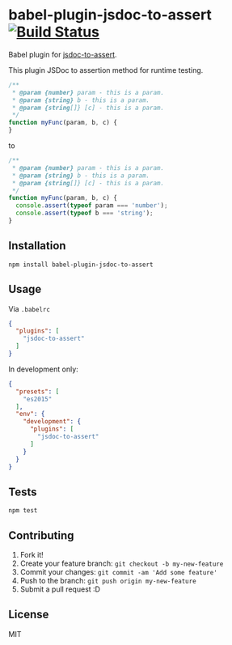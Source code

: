 # babel-plugin-jsdoc-to-assert [![Build Status](https://travis-ci.org/azu/babel-plugin-jsdoc-to-assert.svg?branch=master)](https://travis-ci.org/azu/babel-plugin-jsdoc-to-assert)

Babel plugin for [jsdoc-to-assert](https://github.com/azu/jsdoc-to-assert "jsdoc-to-assert").

This plugin JSDoc to assertion method for runtime testing.

```js
/**
 * @param {number} param - this is a param.
 * @param {string} b - this is a param.
 * @param {string[]} [c] - this is a param.
 */
function myFunc(param, b, c) {
}
```

to

```js
/**
 * @param {number} param - this is a param.
 * @param {string} b - this is a param.
 * @param {string[]} [c] - this is a param.
 */
function myFunc(param, b, c) {
  console.assert(typeof param === 'number');
  console.assert(typeof b === 'string');
}
```

## Installation

    npm install babel-plugin-jsdoc-to-assert

## Usage

Via `.babelrc`

```json
{
  "plugins": [
    "jsdoc-to-assert"
  ]
}
```

In development only:

```json
{
  "presets": [
    "es2015"
  ],
  "env": {
    "development": {
      "plugins": [
        "jsdoc-to-assert"
      ]
    }
  }
}
```

## Tests

    npm test

## Contributing

1. Fork it!
2. Create your feature branch: `git checkout -b my-new-feature`
3. Commit your changes: `git commit -am 'Add some feature'`
4. Push to the branch: `git push origin my-new-feature`
5. Submit a pull request :D

## License

MIT